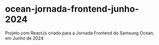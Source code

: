 # ocean-jornada-frontend-junho-2024
Projeto com ReactJs criado para a Jornada Frontend do Samsung Ocean, em Junho de 2024
